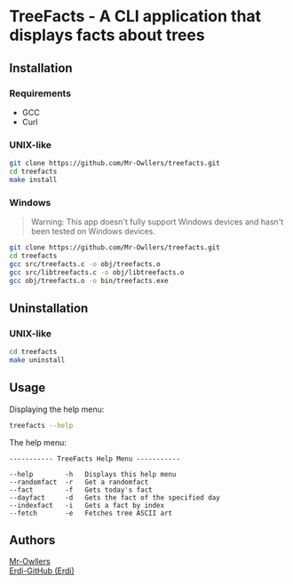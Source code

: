 # TreeFacts - A CLI application that displays facts about trees
## Installation
### Requirements
- GCC
- Curl
### UNIX-like
```sh
git clone https://github.com/Mr-Owllers/treefacts.git
cd treefacts
make install
```

### Windows
> Warning: This app doesn't fully support Windows devices and hasn't been tested on Windows devices.
```sh
git clone https://github.com/Mr-Owllers/treefacts.git
cd treefacts
gcc src/treefacts.c -o obj/treefacts.o
gcc src/libtreefacts.c -o obj/libtreefacts.o
gcc obj/treefacts.o -o bin/treefacts.exe
```

## Uninstallation
### UNIX-like
```sh
cd treefacts
make uninstall
```

## Usage
Displaying the help menu:
```sh
treefacts --help
```
The help menu:
```
----------- TreeFacts Help Menu -----------

--help        -h   Displays this help menu
--randomfact  -r   Get a randomfact
--fact        -f   Gets today's fact
--dayfact     -d   Gets the fact of the specified day
--indexfact   -i   Gets a fact by index
--fetch       -e   Fetches tree ASCII art
```
## Authors
[Mr-Owllers](https://github.com/Mr-Owllers)\
[Erdi-GitHub (Erdi)](https://github.com/Erdi-GitHub)
